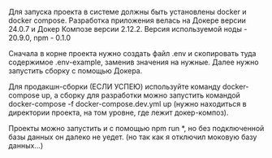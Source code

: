 Для запуска проекта в системе должны быть установлены docker и docker compose. Разработка приложения велась на Докере версии 24.0.7 и Докер Композе версии 2.12.2. Версия используемой ноды - 20.9.0, npm - 0.1.0

Сначала в корне проекта нужно создать файл .env и скопировать туда содержимое .env-example, заменив значения на нужные. Далее нужно запустить сборку с помощью Докера.

Для продакшн-сборки (ЕСЛИ УСПЕЮ) используйте команду docker-compose up, а сборку для разработки можно запустить командой docker-compose -f docker-compose.dev.yml up (нужно находиться в директории проекта, на том уровне, где лежит докер-композ).

Проекты можно запустить и с помощью npm run *, но без подключенной базы данных он далеко не уедет.
(но так как я отключил моковую базу данных...)